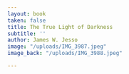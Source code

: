```yaml
---
layout: book
taken: false
title: The True Light of Darkness
subtitle: ''
author: James W. Jesso
image: "/uploads/IMG_3987.jpeg"
image_back: "/uploads/IMG_3988.jpeg"

---
```


